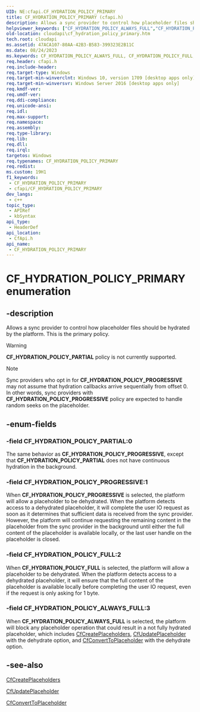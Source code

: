 ```yaml
---
UID: NE:cfapi.CF_HYDRATION_POLICY_PRIMARY
title: CF_HYDRATION_POLICY_PRIMARY (cfapi.h)
description: Allows a sync provider to control how placeholder files should be hydrated by the platform. This is the primary policy.
helpviewer_keywords: ["CF_HYDRATION_POLICY_ALWAYS_FULL","CF_HYDRATION_POLICY_FULL","CF_HYDRATION_POLICY_PARTIAL","CF_HYDRATION_POLICY_PRIMARY","CF_HYDRATION_POLICY_PRIMARY enumeration","CF_HYDRATION_POLICY_PROGRESSIVE","cfapi/CF_HYDRATION_POLICY_ALWAYS_FULL","cfapi/CF_HYDRATION_POLICY_FULL","cfapi/CF_HYDRATION_POLICY_PARTIAL","cfapi/CF_HYDRATION_POLICY_PRIMARY","cfapi/CF_HYDRATION_POLICY_PROGRESSIVE","cloudApi.cf_hydration_policy_primary"]
old-location: cloudapi\cf_hydration_policy_primary.htm
tech.root: cloudapi
ms.assetid: 47ACA107-80AA-42B3-B583-399323E2B11C
ms.date: 08/24/2023
ms.keywords: CF_HYDRATION_POLICY_ALWAYS_FULL, CF_HYDRATION_POLICY_FULL, CF_HYDRATION_POLICY_PARTIAL, CF_HYDRATION_POLICY_PRIMARY, CF_HYDRATION_POLICY_PRIMARY enumeration, CF_HYDRATION_POLICY_PROGRESSIVE, cfapi/CF_HYDRATION_POLICY_ALWAYS_FULL, cfapi/CF_HYDRATION_POLICY_FULL, cfapi/CF_HYDRATION_POLICY_PARTIAL, cfapi/CF_HYDRATION_POLICY_PRIMARY, cfapi/CF_HYDRATION_POLICY_PROGRESSIVE, cloudApi.cf_hydration_policy_primary
req.header: cfapi.h
req.include-header: 
req.target-type: Windows
req.target-min-winverclnt: Windows 10, version 1709 [desktop apps only]
req.target-min-winversvr: Windows Server 2016 [desktop apps only]
req.kmdf-ver: 
req.umdf-ver: 
req.ddi-compliance: 
req.unicode-ansi: 
req.idl: 
req.max-support: 
req.namespace: 
req.assembly: 
req.type-library: 
req.lib: 
req.dll: 
req.irql: 
targetos: Windows
req.typenames: CF_HYDRATION_POLICY_PRIMARY
req.redist: 
ms.custom: 19H1
f1_keywords:
 - CF_HYDRATION_POLICY_PRIMARY
 - cfapi/CF_HYDRATION_POLICY_PRIMARY
dev_langs:
 - c++
topic_type:
 - APIRef
 - kbSyntax
api_type:
 - HeaderDef
api_location:
 - CfApi.h
api_name:
 - CF_HYDRATION_POLICY_PRIMARY
---
```


# CF_HYDRATION_POLICY_PRIMARY enumeration

## -description

Allows a sync provider to control how placeholder files should be hydrated by the platform. This is the primary policy.

> [!WARNING]
> **CF_HYDRATION_POLICY_PARTIAL** policy is not currently supported.

> [!NOTE]
> Sync providers who opt in for **CF_HYDRATION_POLICY_PROGRESSIVE** may not assume that hydration callbacks arrive sequentially from offset 0. In other words, sync providers with **CF_HYDRATION_POLICY_PROGRESSIVE** policy are expected to handle random seeks on the placeholder.

## -enum-fields

### -field CF_HYDRATION_POLICY_PARTIAL:0

The same behavior as **CF_HYDRATION_POLICY_PROGRESSIVE**, except that **CF_HYDRATION_POLICY_PARTIAL** does not have continuous hydration in the background.

### -field CF_HYDRATION_POLICY_PROGRESSIVE:1

When **CF_HYDRATION_POLICY_PROGRESSIVE** is selected, the platform will allow a placeholder to be dehydrated. When the platform detects access to a dehydrated placeholder, it will complete the user IO request as soon as it determines that sufficient data is received from the sync provider. However, the platform will continue requesting the remaining content in the placeholder from the sync provider in the background until either the full content of the placeholder is available locally, or the last user handle on the placeholder is closed.

### -field CF_HYDRATION_POLICY_FULL:2

When **CF_HYDRATION_POLICY_FULL** is selected, the platform will allow a placeholder to be dehydrated. When the platform detects access to a dehydrated placeholder, it will ensure that the full content of the placeholder is available locally before completing the user IO request, even if the request is only asking for 1 byte.

### -field CF_HYDRATION_POLICY_ALWAYS_FULL:3

When **CF_HYDRATION_POLICY_ALWAYS_FULL** is selected, the platform will block any placeholder operation that could result in a not fully hydrated placeholder, which includes [CfCreatePlaceholders](nf-cfapi-cfcreateplaceholders.md), [CfUpdatePlaceholder](nf-cfapi-cfupdateplaceholder.md) with the dehydrate option, and [CfConvertToPlaceholder](nf-cfapi-cfconverttoplaceholder.md) with the dehydrate option.

## -see-also

[CfCreatePlaceholders](nf-cfapi-cfcreateplaceholders.md)

[CfUpdatePlaceholder](nf-cfapi-cfupdateplaceholder.md)

[CfConvertToPlaceholder](nf-cfapi-cfconverttoplaceholder.md)
